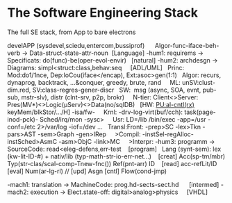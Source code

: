 # The Software Engineering Stack
The full SE stack, from App to bare electrons

develAPP (sysdevel,sciedu,entercom,bussiprof)
     Algor-func-iface-beh-verb -> Data-struct-state-attr-noun  [Language]
-hum1: requirems -> Specificats: do(func)-be(oper-evol-envir)   [natural]
-hum2: archdesgn -> Diagrams: simpl<struct:class,behav:seq      [ADL/UML]
  Princ: Mod:do1/1nce, Dep:loCou(iface</encap), Ext:asoc>gen(1:1)
  Algοr: recurs, dynaprog, backtrack, ...&conquer, greedy, brute, rand
    ML: unSV:clust-dim.red, SV:class-regres-gener-discr
  SW:  msg (async, SOA, evnt, pub-sub, mstr-slv), distr (clnt-srv, p2p, brokr)
    N-tier: Client<>Server: Pres(MV*)<>Logic(μServ)<>Data(no/sqlDB)
  [HW: <PU:al-cntl(rx)> keyMem/blkStor/<net>.../<graph-io>H] -isa/fw-
    Krnl: -drv-log-virt(buf/cch): task(page-inod-pck)- Sched/irq/mon -sysc>
    Usr: LD=/lib /bin/exec -app=/usr -conf=/etc 2>/var/log -iof=/dev ...
  Transl:Front: -prep>SC -lex>Tkn -pars>AST -sem>Graph -gen>IRep
    >Compil: -instSel-regAlloc-instSched>AsmC -asm>ObjC -link>MC
    >Interpr:
-hum3: programm -> SourceCode: read<eleg-defens,err-test        [program]
  Lang (synt-sem): lex (kw-lit-ID-#) + nativ/lib (typ-math-str-io-err-net...)
   [creat] Acc(sp-tm/mbr) Typ(str-clas/scal-comp-Tnew-fnc()) Ref(pnt-arr) ID
   [read] acc-refLit/ΙD [eval] Num(ar-lg-rl) // [upd] Asgn [cntl] Flow(cond-jmp)
                                                         
-mach1: translation -> MachineCode: prog.hd-sects-sect.hd      [intermed]
-mach2: execution -> Elect.state-off: digital>analog>physics     [VHDL]
